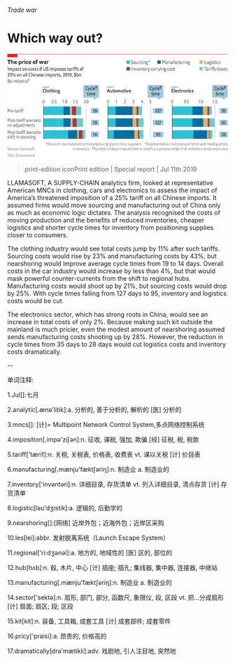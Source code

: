 ###### Trade war

# Which way out? 

![image](images/20190713_SRC218_1.png) 

> print-edition iconPrint edition | Special report | Jul 11th 2019 

LLAMASOFT, A SUPPLY-CHAIN analytics firm, looked at representative American MNCs in clothing, cars and electronics to assess the impact of America’s threatened imposition of a 25% tariff on all Chinese imports. It assumed firms would move sourcing and manufacturing out of China only as much as economic logic dictates. The analysis recognised the costs of moving production and the benefits of reduced inventories, cheaper logistics and shorter cycle times for inventory from positioning supplies closer to consumers. 

The clothing industry would see total costs jump by 11% after such tariffs. Sourcing costs would rise by 23% and manufacturing costs by 43%, but nearshoring would improve average cycle times from 19 to 14 days. Overall costs in the car industry would increase by less than 4%, but that would mask powerful counter-currents from the shift to regional hubs. Manufacturing costs would shoot up by 21%, but sourcing costs would drop by 25%. With cycle times falling from 127 days to 95, inventory and logistics costs would be cut. 

The electronics sector, which has strong roots in China, would see an increase in total costs of only 2%. Because making such kit outside the mainland is much pricier, even the modest amount of nearshoring assumed sends manufacturing costs shooting up by 28%. However, the reduction in cycle times from 35 days to 28 days would cut logistics costs and inventory costs dramatically. 

-- 

 单词注释:

1.Jul[]:七月 

2.analytic[.ænә'litik]:a. 分析的, 善于分析的, 解析的 [医] 分析的 

3.mncs[]: [计]= Multipoint Network Control System,多点网络控制系统 

4.imposition[.impә'ziʃәn]:n. 征收, 课税, 强加, 欺骗 [经] 征税, 税, 税款 

5.tariff['tærif]:n. 关税, 关税表, 价格表, 收费表 vt. 课以关税 [计] 价目表 

6.manufacturing[.mænju'fæktʃәriŋ]:n. 制造业 a. 制造业的 

7.inventory['invәntәri]:n. 详细目录, 存货清单 vt. 列入详细目录, 清点存货 [计] 存货清单 

8.logistic[lәu'dʒistik]:a. 逻辑的, 后勤学的 

9.nearshoring[]:[网络] 近岸外包；近海外包；近岸区采购 

10.les[lei]:abbr. 发射脱离系统（Launch Escape System） 

11.regional['ri:dʒәnәl]:a. 地方的, 地域性的 [医] 区的, 部位的 

12.hub[hʌb]:n. 毂, 木片, 中心 [计] 插座; 插孔; 集线器, 集中器, 连接器, 中继站 

13.manufacturing[.mænju'fæktʃәriŋ]:n. 制造业 a. 制造业的 

14.sector['sektә]:n. 扇形, 部门, 部分, 函数尺, 象限仪, 段, 区段 vt. 把...分成扇形 [计] 扇面; 扇区; 段; 区段 

15.kit[kit]:n. 装备, 工具箱, 成套工具 [计] 成套部件; 成套零件 

16.pricy['praisi]:a. 昂贵的, 价格高的 

17.dramatically[drә'mætikli]:adv. 戏剧地, 引人注目地, 突然地 

